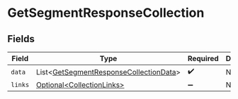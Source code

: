 # GetSegmentResponseCollection


## Fields

| Field                                                                                                  | Type                                                                                                   | Required                                                                                               | Description                                                                                            |
| ------------------------------------------------------------------------------------------------------ | ------------------------------------------------------------------------------------------------------ | ------------------------------------------------------------------------------------------------------ | ------------------------------------------------------------------------------------------------------ |
| `data`                                                                                                 | List\<[GetSegmentResponseCollectionData](../../models/components/GetSegmentResponseCollectionData.md)> | :heavy_check_mark:                                                                                     | N/A                                                                                                    |
| `links`                                                                                                | [Optional\<CollectionLinks>](../../models/components/CollectionLinks.md)                               | :heavy_minus_sign:                                                                                     | N/A                                                                                                    |